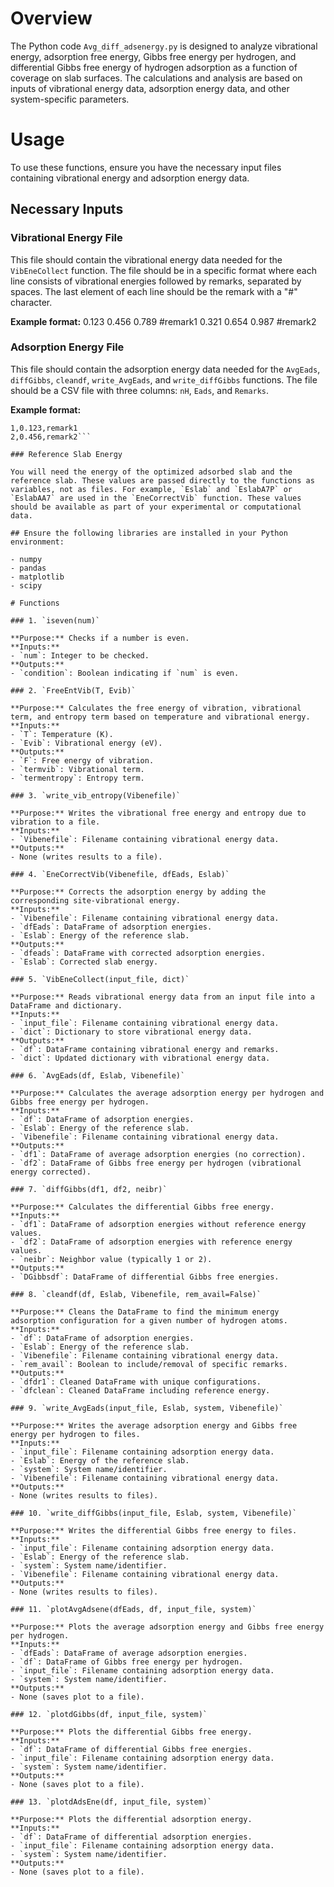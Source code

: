 # Overview

The Python code `Avg_diff_adsenergy.py` is designed to analyze vibrational energy, adsorption free energy, Gibbs free energy per hydrogen, and differential Gibbs free energy of hydrogen adsorption as a function of coverage on slab surfaces. The calculations and analysis are based on inputs of vibrational energy data, adsorption energy data, and other system-specific parameters.

# Usage

To use these functions, ensure you have the necessary input files containing vibrational energy and adsorption energy data.

## Necessary Inputs

### Vibrational Energy File

This file should contain the vibrational energy data needed for the `VibEneCollect` function. The file should be in a specific format where each line consists of vibrational energies followed by remarks, separated by spaces. The last element of each line should be the remark with a "#" character.

**Example format:**
0.123 0.456 0.789 #remark1
0.321 0.654 0.987 #remark2


### Adsorption Energy File

This file should contain the adsorption energy data needed for the `AvgEads`, `diffGibbs`, `cleandf`, `write_AvgEads`, and `write_diffGibbs` functions. The file should be a CSV file with three columns: `nH`, `Eads`, and `Remarks`.

**Example format:**
```nH,Eads,Remarks
1,0.123,remark1
2,0.456,remark2```

### Reference Slab Energy

You will need the energy of the optimized adsorbed slab and the reference slab. These values are passed directly to the functions as variables, not as files. For example, `Eslab` and `EslabA7P` or `EslabAA7` are used in the `EneCorrectVib` function. These values should be available as part of your experimental or computational data.

## Ensure the following libraries are installed in your Python environment:

- numpy
- pandas
- matplotlib
- scipy

# Functions

### 1. `iseven(num)`

**Purpose:** Checks if a number is even.  
**Inputs:**  
- `num`: Integer to be checked.  
**Outputs:**  
- `condition`: Boolean indicating if `num` is even.  

### 2. `FreeEntVib(T, Evib)`

**Purpose:** Calculates the free energy of vibration, vibrational term, and entropy term based on temperature and vibrational energy.  
**Inputs:**  
- `T`: Temperature (K).  
- `Evib`: Vibrational energy (eV).  
**Outputs:**  
- `F`: Free energy of vibration.  
- `termvib`: Vibrational term.  
- `termentropy`: Entropy term.  

### 3. `write_vib_entropy(Vibenefile)`

**Purpose:** Writes the vibrational free energy and entropy due to vibration to a file.  
**Inputs:**  
- `Vibenefile`: Filename containing vibrational energy data.  
**Outputs:**  
- None (writes results to a file).  

### 4. `EneCorrectVib(Vibenefile, dfEads, Eslab)`

**Purpose:** Corrects the adsorption energy by adding the corresponding site-vibrational energy.  
**Inputs:**  
- `Vibenefile`: Filename containing vibrational energy data.  
- `dfEads`: DataFrame of adsorption energies.  
- `Eslab`: Energy of the reference slab.  
**Outputs:**  
- `dfeads`: DataFrame with corrected adsorption energies.  
- `Eslab`: Corrected slab energy.  

### 5. `VibEneCollect(input_file, dict)`

**Purpose:** Reads vibrational energy data from an input file into a DataFrame and dictionary.  
**Inputs:**  
- `input_file`: Filename containing vibrational energy data.  
- `dict`: Dictionary to store vibrational energy data.  
**Outputs:**  
- `df`: DataFrame containing vibrational energy and remarks.  
- `dict`: Updated dictionary with vibrational energy data.  

### 6. `AvgEads(df, Eslab, Vibenefile)`

**Purpose:** Calculates the average adsorption energy per hydrogen and Gibbs free energy per hydrogen.  
**Inputs:**  
- `df`: DataFrame of adsorption energies.  
- `Eslab`: Energy of the reference slab.  
- `Vibenefile`: Filename containing vibrational energy data.  
**Outputs:**  
- `df1`: DataFrame of average adsorption energies (no correction).  
- `df2`: DataFrame of Gibbs free energy per hydrogen (vibrational energy corrected).  

### 7. `diffGibbs(df1, df2, neibr)`

**Purpose:** Calculates the differential Gibbs free energy.  
**Inputs:**  
- `df1`: DataFrame of adsorption energies without reference energy values.  
- `df2`: DataFrame of adsorption energies with reference energy values.  
- `neibr`: Neighbor value (typically 1 or 2).  
**Outputs:**  
- `DGibbsdf`: DataFrame of differential Gibbs free energies.  

### 8. `cleandf(df, Eslab, Vibenefile, rem_avail=False)`

**Purpose:** Cleans the DataFrame to find the minimum energy adsorption configuration for a given number of hydrogen atoms.  
**Inputs:**  
- `df`: DataFrame of adsorption energies.  
- `Eslab`: Energy of the reference slab.  
- `Vibenefile`: Filename containing vibrational energy data.  
- `rem_avail`: Boolean to include/removal of specific remarks.  
**Outputs:**  
- `dfdr1`: Cleaned DataFrame with unique configurations.  
- `dfclean`: Cleaned DataFrame including reference energy.  

### 9. `write_AvgEads(input_file, Eslab, system, Vibenefile)`

**Purpose:** Writes the average adsorption energy and Gibbs free energy per hydrogen to files.  
**Inputs:**  
- `input_file`: Filename containing adsorption energy data.  
- `Eslab`: Energy of the reference slab.  
- `system`: System name/identifier.  
- `Vibenefile`: Filename containing vibrational energy data.  
**Outputs:**  
- None (writes results to files).  

### 10. `write_diffGibbs(input_file, Eslab, system, Vibenefile)`

**Purpose:** Writes the differential Gibbs free energy to files.  
**Inputs:**  
- `input_file`: Filename containing adsorption energy data.  
- `Eslab`: Energy of the reference slab.  
- `system`: System name/identifier.  
- `Vibenefile`: Filename containing vibrational energy data.  
**Outputs:**  
- None (writes results to files).  

### 11. `plotAvgAdsene(dfEads, df, input_file, system)`

**Purpose:** Plots the average adsorption energy and Gibbs free energy per hydrogen.  
**Inputs:**  
- `dfEads`: DataFrame of average adsorption energies.  
- `df`: DataFrame of Gibbs free energy per hydrogen.  
- `input_file`: Filename containing adsorption energy data.  
- `system`: System name/identifier.  
**Outputs:**  
- None (saves plot to a file).  

### 12. `plotdGibbs(df, input_file, system)`

**Purpose:** Plots the differential Gibbs free energy.  
**Inputs:**  
- `df`: DataFrame of differential Gibbs free energies.  
- `input_file`: Filename containing adsorption energy data.  
- `system`: System name/identifier.  
**Outputs:**  
- None (saves plot to a file).  

### 13. `plotdAdsEne(df, input_file, system)`

**Purpose:** Plots the differential adsorption energy.  
**Inputs:**  
- `df`: DataFrame of differential adsorption energies.  
- `input_file`: Filename containing adsorption energy data.  
- `system`: System name/identifier.  
**Outputs:**  
- None (saves plot to a file).

